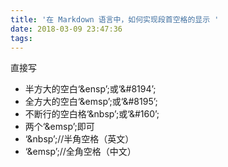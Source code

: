 ```yaml
---
title: '在 Markdown 语言中，如何实现段首空格的显示 '
date: 2018-03-09 23:47:36
tags:
---
```


直接写

* 半方大的空白‘&ensp’;或‘&#8194’;
* 全方大的空白‘&emsp’;或‘&#8195’;
* 不断行的空白格‘&nbsp’;或‘&#160’;
* 两个‘&emsp’;即可
* ‘&nbsp’;//半角空格（英文）
* ‘&emsp’;//全角空格（中文）
